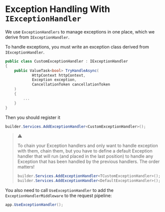 # Exception Handling With `IExceptionHandler`

We use `ExceptionHandlers` to manage exceptions in one place, which we derive
from `IExceptionHandler`.

To handle exceptions, you must write an exception class derived from
`IExceptionHandler`.

```csharp
public class CustomExceptionHandler : IExceptionHandler
{
    public ValueTask<bool> TryHandleAsync(
            HttpContext httpContext,
            Exception exception,
            CancellationToken cancellationToken
    )
    {
        ...
    }
}
```

Then you should register it

```csharp
builder.Services.AddExceptionHandler<CustomExceptionHandler>();
```

> :warning:
>
> To chain your Exception handlers and only want to handle exception with them,
> chain them, but you have to define a default Exception handler that will run
> (and placed in the last position) to handle any Exception that has been
> handled by the previous handlers. The order matters!
>
> ```csharp
> builder.Services.AddExceptionHandler<TCustomExceptionHandler>();
> builder.Services.AddExceptionHandler<DefaultExceptionHandler>();
> ```

You also need to call `UseExceptionHandler` to add the
`ExceptionHandlerMiddleware` to the request pipeline:

```csharp
app.UseExceptionHandler();
```
